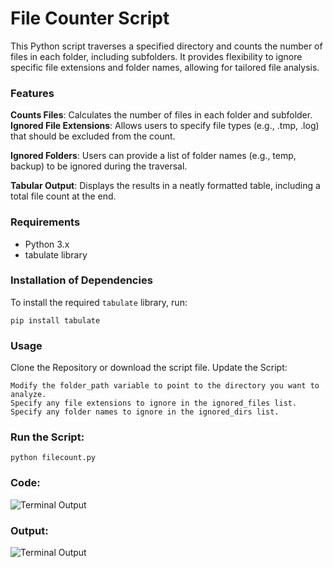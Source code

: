 # File Counter Script

This Python script traverses a specified directory and counts the number of files in each folder, including subfolders. It provides flexibility to ignore specific file extensions and folder names, allowing for tailored file analysis.

### Features

**Counts Files**: Calculates the number of files in each folder and subfolder.
**Ignored File Extensions**: Allows users to specify file types (e.g., .tmp, .log) that should be excluded from the count.

**Ignored Folders**: Users can provide a list of folder names (e.g., temp, backup) to be ignored during the traversal.

**Tabular Output**: Displays the results in a neatly formatted table, including a total file count at the end.

### Requirements

* Python 3.x
* tabulate library

### Installation of Dependencies

To install the required `tabulate` library, run:

`pip install tabulate`


### Usage

Clone the Repository or download the script file.
Update the Script:

    Modify the folder_path variable to point to the directory you want to analyze.
    Specify any file extensions to ignore in the ignored_files list.
    Specify any folder names to ignore in the ignored_dirs list.

### Run the Script:

```python filecount.py```

### Code:
![Terminal Output](https://raw.githubusercontent.com/arif98741/python-file-counter/master/img/code-sc.png)

### Output:
![Terminal Output](https://raw.githubusercontent.com/arif98741/python-file-counter/master/img/output.png)

